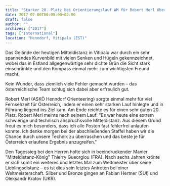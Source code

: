 ```yaml
---
title: "Starker 20. Platz bei Orientierungslauf WM für Robert Merl über die Mitteldistanz"
date: 2017-07-06T00:00:00+02:00
draft: false
author: ""
archives: ["2017"]
tags: ["International"]
location: "Henndorf, Vitipalu (EST)"
---
```


Das Gelände der heutigen Mitteldistanz in Vitipalu war durch ein sehr spannendes Kurvenbild mit vielen Senken und Hügeln gekennzeichnet, wobei das in Estland allgegenwärtige sehr dichte Grün die Sicht stark einschränkte und den Kompass einmal mehr zum wichtigsten Freund macht.

<!--more-->

Kein Wunder, dass ziemlich viele Fehler gemacht wurden – das österreichische Team schlug sich dabei aber erfreulich gut.

Robert Merl (ASKÖ Henndorf Orienteering) sorgte einmal mehr für viel Fernsehzeit für Österreich, indem er einen sehr starken Lauf hinlegte und in Führung liegend ins Ziel kam. Am Ende reichte es für einen sehr guten 20. Platz. Robert Merl meinte nach seinem Lauf: "Es war heute eine extrem schwierige und technisch anspruchsvolle Mitteldistanz. Aus diesem Grund freut es mich besonders, dass ich alle Posten fast fehlerfrei anlaufen konnte. Ich denke morgen bei der abschließenden Staffel haben wir die Chance durch unsere Technik zu überraschen und das beste je für Österreich erlaufene Ergebnis anzugreifen."

Den Tagessieg bei den Herren holte sich in beeindruckender Manier "Mitteldistanz-König" Thierry Gueorgiou (FRA). Nach sechs Jahren krönte er sich somit ein weiteres und letztes Mal zum Weltmeister über seine Lieblingsdistanz – es ist dies sein letztes Antreten bei einer Weltmeisterschaft. Silber und Bronze gingen an Fabian Hertner (SUI) und Oleksandr Kratov (UKR).